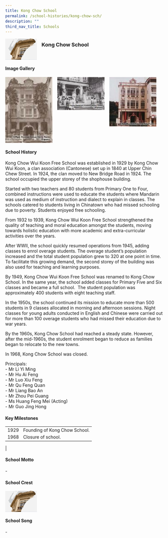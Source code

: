 ```yaml
---
title: Kong Chow School
permalink: /school-histories/kong-chow-sch/
description: ""
third_nav_title: Schools
---
```

<img src="/images/kongchowsch1.png" style="width:20%;margin-right:15px;" align = "left">

### **Kong Chow School**

<br clear="left">

#### **Image Gallery**

<p><a href="/images/kongchowsch2.jpg">  
<img src="/images/kongchowsch2.jpg" style="width:30%;margin-right:15px;" align = "left">
</a></p>

<p><a href="/images/kongchowsch3.jpg">  
<img src="/images/kongchowsch3.jpg" style="width:30%;margin-right:15px;" align = "left">
</a></p>

<p><a href="/images/kongchowsch4.jpg">  
<img src="/images/kongchowsch4.jpg" style="width:30%;margin-right:15px;" align = "left">
</a></p>

<br clear="left">

#### **School History**
Kong Chow Wui Koon Free School was established in 1929 by Kong Chow Wui Koon, a clan association (Cantonese) set up in 1840 at Upper Chin Chew Street. In 1924, the clan moved to New Bridge Road in 1924. The school occupied the upper storey of the shophouse building.

Started with two teachers and 80 students from Primary One to Four, combined instructions were used to educate the students where Mandarin was used as medium of instruction and dialect to explain in classes. The schools catered to students living in Chinatown who had missed schooling due to poverty. Students enjoyed free schooling.

From 1932 to 1939, Kong Chow Wui Koon Free School strengthened the quality of teaching and moral education amongst the students, moving towards holistic education with more academic and extra-curricular activities over the years.

After WWII, the school quickly resumed operations from 1945, adding classes to enrol overage students. The overage student’s population increased and the total student population grew to 320 at one point in time. To facilitate this growing demand, the second storey of the building was also used for teaching and learning purposes.

By 1949, Kong Chow Wui Koon Free School was renamed to Kong Chow School. In the same year, the school added classes for Primary Five and Six classes and became a full school.  The student population was approximately 400 students with eight teaching staff. 

In the 1950s, the school continued its mission to educate more than 500 students in 9 classes allocated in morning and afternoon sessions. Night classes for young adults conducted in English and Chinese were carried out for more than 100 overage students who had missed their education due to war years.

By the 1960s, Kong Chow School had reached a steady state. However, after the mid-1960s, the student enrolment began to reduce as families began to relocate to the new towns. 

In 1968, Kong Chow School was closed.

Principals:<br>
\- Mr Li Yi Ming<br>
\- Mr Hu Ai Feng<br>
\- Mr Luo Xiu Feng<br>
\- Mr Qu Feng Quan<br>
\- Mr Liang Bao An<br>
\- Mr Zhou Pei Guang<br>
\- Ms Huang Feng Mei (Acting)<br>
\- Mr Guo Jing Hong

#### **Key Milestones**

|  |  |
|:---:|---|
| 1929 | Founding of Kong Chow School. |
| 1968 | Closure of school. |
|

#### **School Motto**
\-

#### **School Crest**
<img src="/images/kongchowsch1.png" style="width:20%;margin-right:15px;" align = "left">

<br clear="left">

#### **School Song**
\-